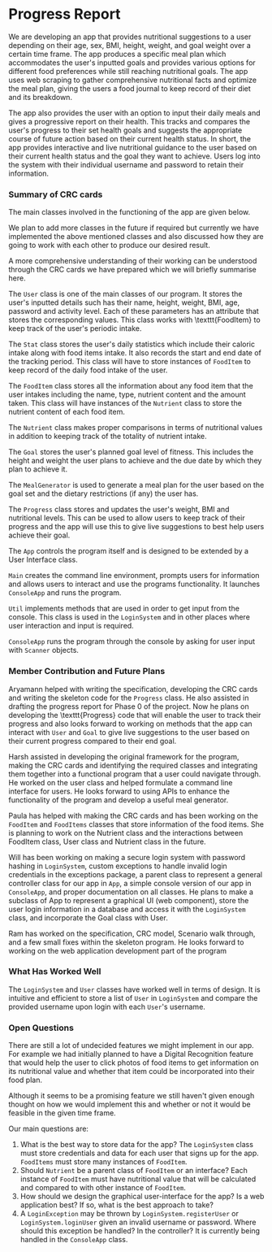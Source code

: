 # Progress Report


We are developing an app that provides nutritional suggestions to a user depending on their age, sex, BMI, height, weight, and goal weight over a certain time frame. The app produces a specific meal plan which accommodates the user's inputted goals and provides various options for different food preferences while still reaching nutritional goals. The app uses web scraping to gather comprehensive nutritional facts and optimize the meal plan, giving the users a food journal to keep record of their diet and its breakdown.

The app also provides the user with an option to input their daily meals and gives a progressive report on their health. This tracks and compares the user's progress to their set health goals and suggests the appropriate course of future action based on their current health status. In short, the app provides interactive and live nutritional guidance to the user based on their current health status and the goal they want to achieve. Users log into the system with their individual username and password to retain their information.

### Summary of CRC cards
The main classes involved in the functioning of the app are given below.

We plan to add more classes in the future if required but currently we have implemented the above mentioned classes and also discussed how they are going to work with each other to produce our desired result.

A more comprehensive understanding of their working can be understood through the CRC cards we have prepared which we will briefly summarise here.

The ``User`` class is one of the main classes of our program. It stores the user's inputted details such has their name, height, weight, BMI, age, password and activity level. Each of these parameters has an attribute that stores the corresponding values. This class works with \texttt{FoodItem} to keep track of the user's periodic intake.

The ``Stat`` class stores the user's daily statistics which include their caloric intake along with food items intake. It also records the start and end date of the tracking period. This class will have to store instances of ``FoodItem`` to keep record of the daily food intake of the user.

The ``FoodItem`` class stores all the information about any food item that the user intakes including the name, type, nutrient content and the amount taken. This class will have instances of the ``Nutrient`` class to store the nutrient content of each food item.

The ``Nutrient`` class makes proper comparisons in terms of nutritional values in addition to keeping track of the totality of nutrient intake.

The ``Goal`` stores the user's planned goal level of fitness. This includes the height and weight the user plans to achieve and the due date by which they plan to achieve it.

The ``MealGenerator`` is used to generate a meal plan for the user based on the goal set and the dietary restrictions (if any) the user has.

The ``Progress`` class stores and updates the user's weight, BMI and nutritional levels. This can be used to allow users to keep track of their progress and the app will use this to give live suggestions to best help users achieve their goal.

The ``App`` controls the program itself and is designed to be extended by a User Interface class.

``Main`` creates the command line environment, prompts users for information and allows users to interact and use the programs functionality. It launches ``ConsoleApp`` and runs the program.

``Util`` implements methods that are used in order to get input from the console. This class is used in the ``LoginSystem`` and in other places where user interaction and input is required.

``ConsoleApp`` runs the program through the console by asking
for user input with ``Scanner`` objects.

### Member Contribution and Future Plans

Aryamann helped with writing the specification, developing the CRC cards and writing the skeleton code for the ``Progress`` class. He also assisted in drafting the progress report for Phase 0 of the project. Now he plans on developing the \texttt{Progress} code that will enable the user to track their progress and also looks forward to working on methods that the app can interact with ``User`` and ``Goal`` to give live suggestions to the user based on their current progress compared to their end goal.

Harsh assisted in developing the original framework for the program, making the CRC cards and identifying the required classes and integrating them together into a functional program that a user could navigate through. He worked on the user class and helped formulate a command line interface for users. He looks forward to using APIs to enhance the functionality of the program and develop a useful meal generator.

Paula has helped with making the CRC cards and has been working on the ``FoodItem`` and ``FoodItems`` classes that store information of the food items. She is planning to work on the Nutrient class and the interactions between FoodItem class, User class and Nutrient class in the future.

Will has been working on making a secure login system with password hashing in ``LoginSystem``, custom exceptions to handle invalid login credentials in the exceptions package, a parent class to represent a general controller class for our app in ``App``, a simple console version of our app in ``ConsoleApp``, and proper documentation on all classes. He plans to make a subclass of App to represent a graphical UI (web component), store the user login information in a database and access it with the ``LoginSystem`` class, and incorporate the Goal class with User.

Ram has worked on the specification, CRC model, Scenario walk through, and a few small fixes within the skeleton program. He looks forward to working on the web application development part of the program

### What Has Worked Well
The ``LoginSystem`` and ``User`` classes have worked well in terms of design. It is intuitive and efficient to store a list of ``User`` in ``LoginSystem`` and compare the provided username upon login with each ``User``'s username. 

### Open Questions
There are still a lot of undecided features we might implement in our app. For example we had initially planned to have a Digital Recognition feature that would help the user to click photos of food items to get information on its nutritional value and whether that item could be incorporated into their food plan.

Although it seems to be a promising feature we still haven't given enough thought on how we would implement this and whether or not it would be feasible in the given time frame.

Our main questions are:
1. What is the best way to store data for the app? The ``LoginSystem`` class must store credentials and data for each user that signs up for the app. ``FoodItems`` must store many instances of ``FoodItem``.
2. Should ``Nutrient`` be a parent class of ``FoodItem`` or an interface? Each instance of ``FoodItem`` must have nutritional value that will be calculated and compared to with other instance of ``FoodItem``.
3. How should we design the graphical user-interface for the app? Is a web application best? If so, what is the best approach to take?
4. A ``LoginException`` may be thrown by ``LoginSystem.registerUser`` or ``LoginSystem.loginUser`` given an invalid username or password. Where should this exception be handled? In the controller? It is currently being handled in the ``ConsoleApp`` class.
